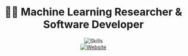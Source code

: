 <p align="center">
  <h1 align="center">👨‍💻 Machine Learning Researcher & Software Developer</h1>
  
  <div align="center">
    <img src="https://skillicons.dev/icons?i=python,pytorch,tensorflow,docker,kubernetes,aws,gcp,go,rust,zig,vim&theme=dark&perline=11" alt="Skills" />

  <br>


<a href="https://kiraieee.github.io/">
    <img src="https://img.shields.io/badge/Home...-blueviolet" alt="Website" />
</a>
  </div>
  

  

</p>
